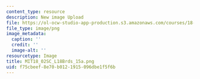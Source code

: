 ```yaml
---
content_type: resource
description: New image Upload
file: https://ol-ocw-studio-app-production.s3.amazonaws.com/courses/18-02sc-multivariable-calculus-fall-2010/f75cbeef8e70b0121915096dbe1f5f6b_MIT18_02SC_L18Brds_15a.png
file_type: image/png
image_metadata:
  caption: ''
  credit: ''
  image-alt: ''
resourcetype: Image
title: MIT18_02SC_L18Brds_15a.png
uid: f75cbeef-8e70-b012-1915-096dbe1f5f6b
---
```

